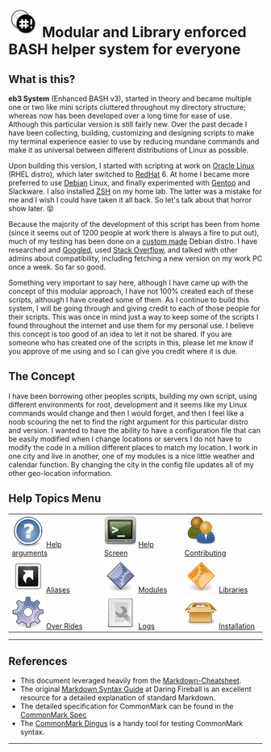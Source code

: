 # <img src="./documents/assets/icons/bash-icon-12.jpg" width="60" /> Modular and Library enforced BASH helper system for everyone

## What is this?
 **eb3 System** (Enhanced BASH v3), started in theory and became multiple one or two like mini scripts cluttered throughout my directory structure; whereas now has been developed over a long time for ease of use. Although this particular version is still fairly new. Over the past decade I have been collecting, building, customizing and designing scripts to make my terminal experience easier to use by reducing mundane commands and make it as universal between different distributions of Linux as possible.

Upon building this version, I started with scripting at work on [Oracle Linux](https://www.oracle.com/linux/) (RHEL distro), which later switched to [RedHat](https://www.redhat.com/) 6. At home I became more preferred to use [Debian](https://www.debian.org/) Linux, and finally experimented with [Gentoo](https://www.gentoo.org/) and Slackware. I also installed [ZSH](http://zsh.sourceforge.net/) on my home lab. The latter was a mistake for me and I wish I could have taken it all back. So let's talk about that horror show later. :stuck_out_tongue_closed_eyes:

Because the majority of the development of this script has been from home (since it seems out of 1200 people at work there is always a fire to put out), much of my testing has been done on a [custom made](http://www.linuxfromscratch.org/) Debian distro. I have researched and [Googled](https://www.google.com/), used [Stack Overflow](http://www.stackoverflow.com/), and talked with other admins about compatibility, including fetching a new version on my work PC once a week. So far so good.

Something very important to say here, although I have came up with the concept of this modular approach, I have not 100% created each of these scripts, although I have created some of them. As I continue to build this system, I will be going through and giving credit to each of those people for their scripts. This was once in mind just a way to keep some of the scripts I found throughout the internet and use them for my personal use. I believe this concept is too good of an idea to let it not be shared. If you are someone who has created one of the scripts in this, please let me know if you approve of me using and so I can give you credit where it is due.

## The Concept
I have been borrowing other peoples scripts, building my own script, using different environments for root, development and it seems like my Linux commands would change and then I would forget, and then I feel like a noob scouring the net to find the right argument for this particular distro and version. I wanted to have the ability to have a configuration file that can be easily modified when I change locations or servers I do not have to modify the code in a million different places to match my location. I work in one city and live in another, one of my modules is a nice little weather and calendar function. By changing the city in the config file updates all of my other geo-location information.

## Help Topics Menu
|   |   |   |
|---|---|---|
| [<img src="./documents/assets/icons/browser_help.png">](./documents/help-arguments.md) [Help arguments](./documents/help-arguments.md)  |  [<img src="./documents/assets/icons/terminal_utilities.png" />](./documents/help-screen.md) [Help Screen](./documents/help-screen.md)  |  [<img src="./documents/assets/icons/system_users.png">](./documents/contributing.md) [Contributing](./documents/contributing.md)  |
| [<img src="./documents/assets/icons/alias.png" />](./documents/aliases.md) [Aliases](./documents/aliases.md)                            |  [<img src="./documents/assets/icons/application_executable.png" />](./documents/modules.md) [Modules](./documents/modules.md) | [<img src="./documents/assets/icons/applications_other.png" />](./documents/libraries.md) [Libraries](./documents/libraries.md)  |
| [<img src="./documents/assets/icons/applications_system.png" />](./documents/over-rides.md) [Over Rides](./documents/over-rides.md)  |  [<img src="./documents/assets/icons/document_properties.png" />](./documents/logs.md) [Logs](./documents/logs.md)  |  [<img src="./documents/assets/icons/generic_package.png" />](./documents/installation.md) [Installation](./documents/installation.md) |

___
>>>
## References

- This document leveraged heavily from the [Markdown-Cheatsheet](https://github.com/adam-p/markdown-here/wiki/Markdown-Cheatsheet).
- The original [Markdown Syntax Guide](https://daringfireball.net/projects/markdown/syntax)
  at Daring Fireball is an excellent resource for a detailed explanation of standard Markdown.
- The detailed specification for CommonMark can be found in the [CommonMark Spec](https://spec.commonmark.org/current/)
- The [CommonMark Dingus](http://try.commonmark.org) is a handy tool for testing CommonMark syntax.
>>>
___